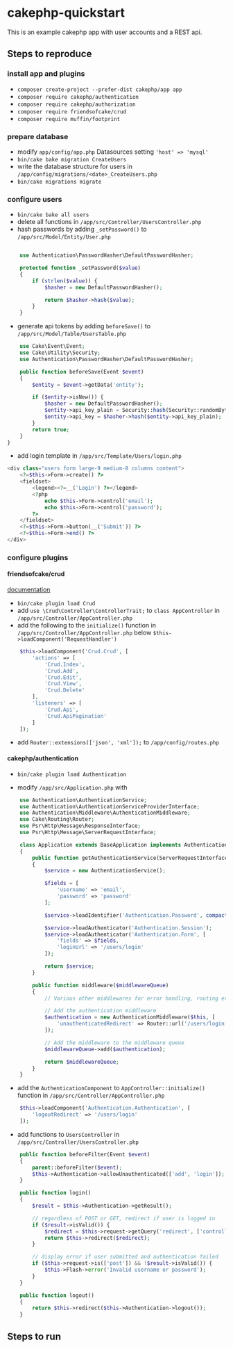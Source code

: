 # cakephp-quickstart

This is an example cakephp app with user accounts and a REST api.

## Steps to reproduce

### install app and plugins

- `composer create-project --prefer-dist cakephp/app app`
- `composer require cakephp/authentication`
- `composer require cakephp/authorization`
- `composer require friendsofcake/crud`
- `composer require muffin/footprint`

### prepare database

- modify `app/config/app.php` Datasources setting `'host' => 'mysql'`
- `bin/cake bake migration CreateUsers`
- write the database structure for users in `/app/config/migrations/<date>_CreateUsers.php`
- `bin/cake migrations migrate`

### configure users

- `bin/cake bake all users`
- delete all functions in `/app/src/Controller/UsersController.php`
- hash passwords by adding `_setPassword()` to `/app/src/Model/Entity/User.php`

```php

    use Authentication\PasswordHasher\DefaultPasswordHasher;

    protected function _setPassword($value)
    {
        if (strlen($value)) {
            $hasher = new DefaultPasswordHasher();

            return $hasher->hash($value);
        }
    }
```

- generate api tokens by adding `beforeSave()` to `/app/src/Model/Table/UsersTable.php`

```php
    use Cake\Event\Event;
    use Cake\Utility\Security;
    use Authentication\PasswordHasher\DefaultPasswordHasher;

    public function beforeSave(Event $event)
    {
        $entity = $event->getData('entity');

        if ($entity->isNew()) {
            $hasher = new DefaultPasswordHasher();
            $entity->api_key_plain = Security::hash(Security::randomBytes(32), 'sha256', false);
            $entity->api_key = $hasher->hash($entity->api_key_plain);
        }
        return true;
    }
}
```

- add login template in `/app/src/Template/Users/login.php`

```php
<div class="users form large-9 medium-8 columns content">
    <?=$this->Form->create() ?>
    <fieldset>
        <legend><?=__('Login') ?></legend>
        <?php
            echo $this->Form->control('email');
            echo $this->Form->control('password');
        ?>
    </fieldset>
    <?=$this->Form->button(__('Submit')) ?>
    <?=$this->Form->end() ?>
</div>
```

### configure plugins

#### friendsofcake/crud

[documentation](https://crud.readthedocs.io/en/latest/contents.html)

- `bin/cake plugin load Crud`
- add `use \Crud\Controller\ControllerTrait;` to `class AppController` in `/app/src/Controller/AppController.php`
- add the following to the `initialize()` function in `/app/src/Controller/AppController.php` below `$this->loadComponent('RequestHandler')`

```php
    $this->loadComponent('Crud.Crud', [
        'actions' => [
            'Crud.Index',
            'Crud.Add',
            'Crud.Edit',
            'Crud.View',
            'Crud.Delete'
        ],
        'listeners' => [
            'Crud.Api',
            'Crud.ApiPagination'
        ]
    ]);
```

- add `Router::extensions(['json', 'xml']);` to `/app/config/routes.php`

#### cakephp/authentication

- `bin/cake plugin load Authentication`

- modify `/app/src/Application.php` with

```php
    use Authentication\AuthenticationService;
    use Authentication\AuthenticationServiceProviderInterface;
    use Authentication\Middleware\AuthenticationMiddleware;
    use Cake\Routing\Router;
    use Psr\Http\Message\ResponseInterface;
    use Psr\Http\Message\ServerRequestInterface;

    class Application extends BaseApplication implements AuthenticationServiceProviderInterface
    {
        public function getAuthenticationService(ServerRequestInterface $request, ResponseInterface $response)
        {
            $service = new AuthenticationService();

            $fields = [
                'username' => 'email',
                'password' => 'password'
            ];

            $service->loadIdentifier('Authentication.Password', compact('fields'));

            $service->loadAuthenticator('Authentication.Session');
            $service->loadAuthenticator('Authentication.Form', [
                'fields' => $fields,
                'loginUrl' => '/users/login'
            ]);

            return $service;
        }

        public function middleware($middlewareQueue)
        {
            // Various other middlewares for error handling, routing etc. added here.

            // Add the authentication middleware
            $authentication = new AuthenticationMiddleware($this, [
                'unauthenticatedRedirect' => Router::url('/users/login')
            ]);

            // Add the middleware to the middleware queue
            $middlewareQueue->add($authentication);

            return $middlewareQueue;
        }
    }
```

- add the `AuthenticationComponent` to `AppController::initialize()` function in `/app/src/Controller/AppController.php`

```php
    $this->loadComponent('Authentication.Authentication', [
        'logoutRedirect' => '/users/login'
    ]);
```

- add functions to `UsersController` in `/app/src/Controller/UsersController.php`

```php
    public function beforeFilter(Event $event)
    {
        parent::beforeFilter($event);
        $this->Authentication->allowUnauthenticated(['add', 'login']);
    }

    public function login()
    {
        $result = $this->Authentication->getResult();

        // regardless of POST or GET, redirect if user is logged in
        if ($result->isValid()) {
            $redirect = $this->request->getQuery('redirect', ['controller' => 'Pages', 'action' => 'display', 'home']);
            return $this->redirect($redirect);
        }

        // display error if user submitted and authentication failed
        if ($this->request->is(['post']) && !$result->isValid()) {
            $this->Flash->error('Invalid username or password');
        }
    }

    public function logout()
    {
        return $this->redirect($this->Authentication->logout());
    }
```

## Steps to run
